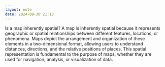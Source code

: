 ```yaml
---
layout: note
date: 2024-09-30 21:13
---
```


Is a map inherently spatial? A map is inherently spatial because it represents geographic or spatial relationships between different features, locations, or phenomena. Maps depict the arrangement and organization of these elements in a two-dimensional format, allowing users to understand distances, directions, and the relative positions of places. This spatial representation is fundamental to the purpose of maps, whether they are used for navigation, analysis, or visualization of data.
